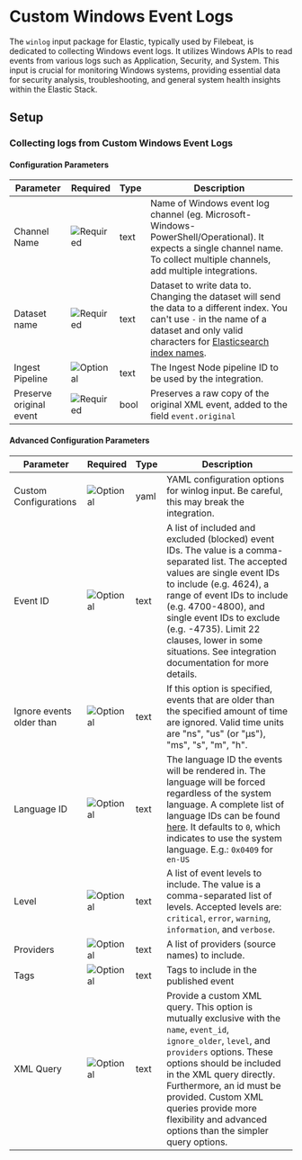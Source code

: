 # Custom Windows Event Logs

The `winlog` input package for Elastic, typically used by Filebeat, is dedicated to collecting Windows event logs. It utilizes Windows APIs to read events from various logs such as Application, Security, and System. This input is crucial
for monitoring Windows systems, providing essential data for security analysis, troubleshooting, and general system health insights within the Elastic Stack.


## Setup

### Collecting logs from Custom Windows Event Logs

#### Configuration Parameters

| Parameter |  Required | Type | Description |
| --- | --- | --- | --- |
| Channel Name | ![Required](https://img.shields.io/badge/✔-93c93e?style=flat) | text | Name of Windows event log channel (eg. Microsoft-Windows-PowerShell/Operational). It expects a single channel name. To collect multiple channels, add multiple integrations.  |
| Dataset name | ![Required](https://img.shields.io/badge/✔-93c93e?style=flat) | text | Dataset to write data to. Changing the dataset will send the data to a different index. You can't use `-` in the name of a dataset and only valid characters for [Elasticsearch index names](https://www.elastic.co/guide/en/elasticsearch/reference/current/docs-index_.html).  |
| Ingest Pipeline | ![Optional](https://img.shields.io/badge/✘-fed10c?style=flat) | text | The Ingest Node pipeline ID to be used by the integration.   |
| Preserve original event | ![Required](https://img.shields.io/badge/✔-93c93e?style=flat) | bool | Preserves a raw copy of the original XML event, added to the field `event.original`  |

#### Advanced Configuration Parameters

| Parameter |  Required | Type | Description |
| --- | --- | --- | --- |
| Custom Configurations | ![Optional](https://img.shields.io/badge/✘-fed10c?style=flat) | yaml | YAML configuration options for winlog input. Be careful, this may break the integration.  |
| Event ID | ![Optional](https://img.shields.io/badge/✘-fed10c?style=flat) | text | A list of included and excluded (blocked) event IDs. The value is a comma-separated list.  The accepted values are single event IDs to include (e.g. 4624), a range of event IDs to include (e.g. 4700-4800),  and single event IDs to exclude (e.g. -4735).  Limit 22 clauses, lower in some situations. See integration documentation for more details.  |
| Ignore events older than | ![Optional](https://img.shields.io/badge/✘-fed10c?style=flat) | text | If this option is specified, events that are older than the specified amount of time are ignored. Valid time units are "ns", "us" (or "µs"), "ms", "s", "m", "h".  |
| Language ID | ![Optional](https://img.shields.io/badge/✘-fed10c?style=flat) | text | The language ID the events will be rendered in. The language will be forced regardless of the system language. A complete list of language IDs can be found [here](https://docs.microsoft.com/en-us/openspecs/windows_protocols/ms-lcid/a9eac961-e77d-41a6-90a5-ce1a8b0cdb9c). It defaults to `0`, which indicates to use the system language. E.g.: `0x0409` for `en-US`  |
| Level | ![Optional](https://img.shields.io/badge/✘-fed10c?style=flat) | text | A list of event levels to include. The value is a comma-separated list of levels. Accepted levels are: `critical`, `error`, `warning`, `information`, and `verbose`.  |
| Providers | ![Optional](https://img.shields.io/badge/✘-fed10c?style=flat) | text | A list of providers (source names) to include.  |
| Tags | ![Optional](https://img.shields.io/badge/✘-fed10c?style=flat) | text | Tags to include in the published event  |
| XML Query | ![Optional](https://img.shields.io/badge/✘-fed10c?style=flat) | text | Provide a custom XML query. This option is mutually exclusive with the `name`, `event_id`, `ignore_older`, `level`, and `providers` options. These options should be included in the XML query directly. Furthermore, an id must be provided. Custom XML queries provide more flexibility and advanced options than the simpler query options.  |

